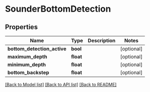 # SounderBottomDetection

## Properties
Name | Type | Description | Notes
------------ | ------------- | ------------- | -------------
**bottom_detection_active** | **bool** |  | [optional] 
**maximum_depth** | **float** |  | [optional] 
**minimum_depth** | **float** |  | [optional] 
**bottom_backstep** | **float** |  | [optional] 

[[Back to Model list]](../README.md#documentation-for-models) [[Back to API list]](../README.md#documentation-for-api-endpoints) [[Back to README]](../README.md)


